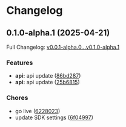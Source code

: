# Changelog

## 0.1.0-alpha.1 (2025-04-21)

Full Changelog: [v0.0.1-alpha.0...v0.1.0-alpha.1](https://github.com/lastmile-ai/mcp-agent-cloud/compare/v0.0.1-alpha.0...v0.1.0-alpha.1)

### Features

* **api:** api update ([86bd287](https://github.com/lastmile-ai/mcp-agent-cloud/commit/86bd287b7759b55d6251d50ddbe4209732cd2706))
* **api:** api update ([25b6815](https://github.com/lastmile-ai/mcp-agent-cloud/commit/25b6815f121bd919bbe2eefd25cc9222263e60a5))


### Chores

* go live ([6228023](https://github.com/lastmile-ai/mcp-agent-cloud/commit/62280234eb7e5184f0d4aa2a551c7074e8f825e8))
* update SDK settings ([6f04997](https://github.com/lastmile-ai/mcp-agent-cloud/commit/6f049975c23493dbadc096dd9c38b07391343124))
